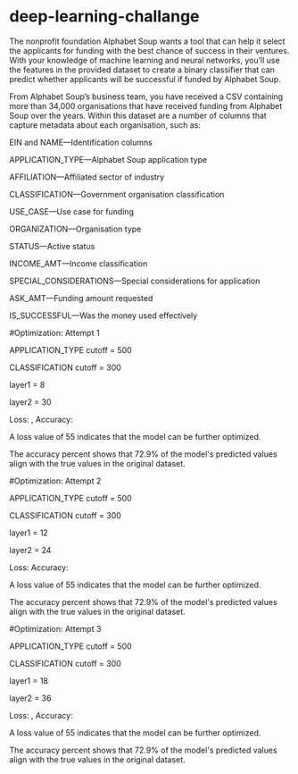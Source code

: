 # deep-learning-challange

The nonprofit foundation Alphabet Soup wants a tool that can help it select the applicants for funding with the best chance of success in their ventures. With your knowledge of machine learning and neural networks, you’ll use the features in the provided dataset to create a binary classifier that can predict whether applicants will be successful if funded by Alphabet Soup.

From Alphabet Soup’s business team, you have received a CSV containing more than 34,000 organisations that have received funding from Alphabet Soup over the years. Within this dataset are a number of columns that capture metadata about each organisation, such as:

EIN and NAME—Identification columns

APPLICATION_TYPE—Alphabet Soup application type

AFFILIATION—Affiliated sector of industry

CLASSIFICATION—Government organisation classification

USE_CASE—Use case for funding

ORGANIZATION—Organisation type

STATUS—Active status

INCOME_AMT—Income classification

SPECIAL_CONSIDERATIONS—Special considerations for application

ASK_AMT—Funding amount requested

IS_SUCCESSFUL—Was the money used effectively





#Optimization: Attempt 1

APPLICATION_TYPE cutoff = 500

CLASSIFICATION cutoff = 300

layer1 = 8

layer2 = 30

Loss: ,
Accuracy:  

A loss value of 55 indicates that the model can be further optimized.

The accuracy percent shows that 72.9% of the model's predicted values align with the true values in the original dataset.



#Optimization: Attempt 2

APPLICATION_TYPE cutoff = 500

CLASSIFICATION cutoff = 300

layer1 = 12

layer2 = 24

Loss: 
Accuracy:  

A loss value of 55 indicates that the model can be further optimized.

The accuracy percent shows that 72.9% of the model's predicted values align with the true values in the original dataset.


#Optimization: Attempt 3

APPLICATION_TYPE cutoff = 500

CLASSIFICATION cutoff = 300

layer1 = 18

layer2 = 36

Loss: ,
Accuracy:  

A loss value of 55 indicates that the model can be further optimized.

The accuracy percent shows that 72.9% of the model's predicted values align with the true values in the original dataset.












